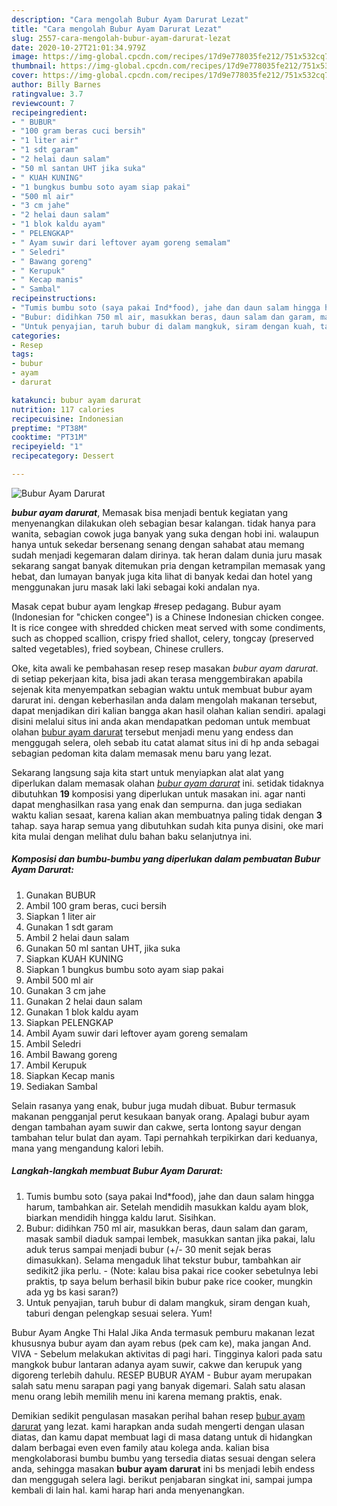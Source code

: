 ```yaml
---
description: "Cara mengolah Bubur Ayam Darurat Lezat"
title: "Cara mengolah Bubur Ayam Darurat Lezat"
slug: 2557-cara-mengolah-bubur-ayam-darurat-lezat
date: 2020-10-27T21:01:34.979Z
image: https://img-global.cpcdn.com/recipes/17d9e778035fe212/751x532cq70/bubur-ayam-darurat-foto-resep-utama.jpg
thumbnail: https://img-global.cpcdn.com/recipes/17d9e778035fe212/751x532cq70/bubur-ayam-darurat-foto-resep-utama.jpg
cover: https://img-global.cpcdn.com/recipes/17d9e778035fe212/751x532cq70/bubur-ayam-darurat-foto-resep-utama.jpg
author: Billy Barnes
ratingvalue: 3.7
reviewcount: 7
recipeingredient:
- " BUBUR"
- "100 gram beras cuci bersih"
- "1 liter air"
- "1 sdt garam"
- "2 helai daun salam"
- "50 ml santan UHT jika suka"
- " KUAH KUNING"
- "1 bungkus bumbu soto ayam siap pakai"
- "500 ml air"
- "3 cm jahe"
- "2 helai daun salam"
- "1 blok kaldu ayam"
- " PELENGKAP"
- " Ayam suwir dari leftover ayam goreng semalam"
- " Seledri"
- " Bawang goreng"
- " Kerupuk"
- " Kecap manis"
- " Sambal"
recipeinstructions:
- "Tumis bumbu soto (saya pakai Ind*food), jahe dan daun salam hingga harum, tambahkan air. Setelah mendidih masukkan kaldu ayam blok, biarkan mendidih hingga kaldu larut. Sisihkan."
- "Bubur: didihkan 750 ml air, masukkan beras, daun salam dan garam, masak sambil diaduk sampai lembek, masukkan santan jika pakai, lalu aduk terus sampai menjadi bubur (+/- 30 menit sejak beras dimasukkan). Selama mengaduk lihat tekstur bubur, tambahkan air sedikit2 jika perlu. (Note: kalau bisa pakai rice cooker sebetulnya lebi praktis, tp saya belum berhasil bikin bubur pake rice cooker, mungkin ada yg bs kasi saran?)"
- "Untuk penyajian, taruh bubur di dalam mangkuk, siram dengan kuah, taburi dengan pelengkap sesuai selera. Yum!"
categories:
- Resep
tags:
- bubur
- ayam
- darurat

katakunci: bubur ayam darurat 
nutrition: 117 calories
recipecuisine: Indonesian
preptime: "PT38M"
cooktime: "PT31M"
recipeyield: "1"
recipecategory: Dessert

---
```



![Bubur Ayam Darurat](https://img-global.cpcdn.com/recipes/17d9e778035fe212/751x532cq70/bubur-ayam-darurat-foto-resep-utama.jpg)

<b><i>bubur ayam darurat</i></b>, Memasak bisa menjadi bentuk kegiatan yang menyenangkan dilakukan oleh sebagian besar kalangan. tidak hanya para wanita, sebagian cowok juga banyak yang suka dengan hobi ini. walaupun hanya untuk sekedar bersenang senang dengan sahabat atau memang sudah menjadi kegemaran dalam dirinya. tak heran dalam dunia juru masak sekarang sangat banyak ditemukan pria dengan ketrampilan memasak yang hebat, dan lumayan banyak juga kita lihat di banyak kedai dan hotel yang menggunakan juru masak laki laki sebagai koki andalan nya.

Masak cepat bubur ayam lengkap #resep pedagang. Bubur ayam (Indonesian for &#34;chicken congee&#34;) is a Chinese Indonesian chicken congee. It is rice congee with shredded chicken meat served with some condiments, such as chopped scallion, crispy fried shallot, celery, tongcay (preserved salted vegetables), fried soybean, Chinese crullers.

Oke, kita awali ke pembahasan resep resep masakan <i>bubur ayam darurat</i>. di setiap pekerjaan kita, bisa jadi akan terasa menggembirakan apabila sejenak kita menyempatkan sebagian waktu untuk membuat bubur ayam darurat ini. dengan keberhasilan anda dalam mengolah makanan tersebut, dapat menjadikan diri kalian bangga akan hasil olahan kalian sendiri. apalagi disini melalui situs ini anda akan mendapatkan pedoman untuk membuat olahan <u>bubur ayam darurat</u> tersebut menjadi menu yang endess dan menggugah selera, oleh sebab itu catat alamat situs ini di hp anda sebagai sebagian pedoman kita dalam memasak menu baru yang lezat.


Sekarang langsung saja kita start untuk menyiapkan alat alat yang diperlukan dalam memasak olahan <u><i>bubur ayam darurat</i></u> ini. setidak tidaknya dibutuhkan <b>19</b> komposisi yang diperlukan untuk masakan ini. agar nanti dapat menghasilkan rasa yang enak dan sempurna. dan juga sediakan waktu kalian sesaat, karena kalian akan membuatnya paling tidak dengan <b>3</b> tahap. saya harap semua yang dibutuhkan sudah kita punya disini, oke mari kita mulai dengan melihat dulu bahan baku selanjutnya ini.

<!--inarticleads1-->

##### Komposisi dan bumbu-bumbu yang diperlukan dalam pembuatan Bubur Ayam Darurat:

1. Gunakan  BUBUR
1. Ambil 100 gram beras, cuci bersih
1. Siapkan 1 liter air
1. Gunakan 1 sdt garam
1. Ambil 2 helai daun salam
1. Gunakan 50 ml santan UHT, jika suka
1. Siapkan  KUAH KUNING
1. Siapkan 1 bungkus bumbu soto ayam siap pakai
1. Ambil 500 ml air
1. Gunakan 3 cm jahe
1. Gunakan 2 helai daun salam
1. Gunakan 1 blok kaldu ayam
1. Siapkan  PELENGKAP
1. Ambil  Ayam suwir dari leftover ayam goreng semalam
1. Ambil  Seledri
1. Ambil  Bawang goreng
1. Ambil  Kerupuk
1. Siapkan  Kecap manis
1. Sediakan  Sambal


Selain rasanya yang enak, bubur juga mudah dibuat. Bubur termasuk makanan pengganjal perut kesukaan banyak orang. Apalagi bubur ayam dengan tambahan ayam suwir dan cakwe, serta lontong sayur dengan tambahan telur bulat dan ayam. Tapi pernahkah terpikirkan dari keduanya, mana yang mengandung kalori lebih. 

<!--inarticleads2-->

##### Langkah-langkah membuat Bubur Ayam Darurat:

1. Tumis bumbu soto (saya pakai Ind*food), jahe dan daun salam hingga harum, tambahkan air. Setelah mendidih masukkan kaldu ayam blok, biarkan mendidih hingga kaldu larut. Sisihkan.
1. Bubur: didihkan 750 ml air, masukkan beras, daun salam dan garam, masak sambil diaduk sampai lembek, masukkan santan jika pakai, lalu aduk terus sampai menjadi bubur (+/- 30 menit sejak beras dimasukkan). Selama mengaduk lihat tekstur bubur, tambahkan air sedikit2 jika perlu. - (Note: kalau bisa pakai rice cooker sebetulnya lebi praktis, tp saya belum berhasil bikin bubur pake rice cooker, mungkin ada yg bs kasi saran?)
1. Untuk penyajian, taruh bubur di dalam mangkuk, siram dengan kuah, taburi dengan pelengkap sesuai selera. Yum!


Bubur Ayam Angke Thi Halal Jika Anda termasuk pemburu makanan lezat khususnya bubur ayam dan ayam rebus (pek cam ke), maka jangan And. VIVA - Sebelum melakukan aktivitas di pagi hari. Tingginya kalori pada satu mangkok bubur lantaran adanya ayam suwir, cakwe dan kerupuk yang digoreng terlebih dahulu. RESEP BUBUR AYAM - Bubur ayam merupakan salah satu menu sarapan pagi yang banyak digemari. Salah satu alasan menu orang lebih memilih menu ini karena memang praktis, enak. 

Demikian sedikit pengulasan masakan perihal bahan resep <u>bubur ayam darurat</u> yang lezat. kami harapkan anda sudah mengerti dengan ulasan diatas, dan kamu dapat membuat lagi di masa datang untuk di hidangkan dalam berbagai even even family atau kolega anda. kalian bisa mengkolaborasi bumbu bumbu yang tersedia diatas sesuai dengan selera anda, sehingga masakan <b>bubur ayam darurat</b> ini bs menjadi lebih endess dan menggugah selera lagi. berikut penjabaran singkat ini, sampai jumpa kembali di lain hal. kami harap hari anda menyenangkan.
